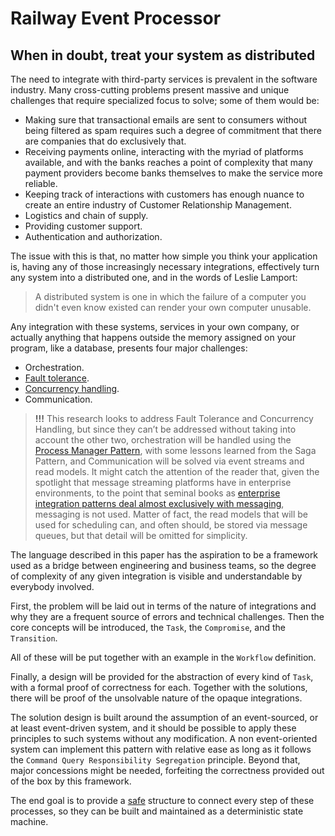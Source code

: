 # Railway Event Processor

## When in doubt, treat your system as distributed

The need to integrate with third-party services is prevalent in the software industry. Many cross-cutting problems present massive and unique challenges that require specialized focus to solve; some of them would be:

- Making sure that transactional emails are sent to consumers without being filtered as spam requires such a degree of commitment that there are companies that do exclusively that.
- Receiving payments online, interacting with the myriad of platforms available, and with the banks reaches a point of complexity that many payment providers become banks themselves to make the service more reliable.
- Keeping track of interactions with customers has enough nuance to create an entire industry of Customer Relationship Management.
- Logistics and chain of supply.
- Providing customer support.
- Authentication and authorization.

The issue with this is that, no matter how simple you think your application is, having any of those increasingly necessary integrations, effectively turn any system into a distributed one, and in the words of Leslie Lamport:

> A distributed system is one in which the failure of a computer you didn't even know existed can render your own computer unusable.

Any integration with these systems, services in your own company, or actually anything that happens outside the memory assigned on your program, like a database, presents four major challenges:

- Orchestration.
- [Fault tolerance](./chapter99glossary.md#fault-tolerance).
- [Concurrency handling](./chapter99glossary.md#concurrency-handling).
- Communication.

> **!!!** This research looks to address Fault Tolerance and Concurrency Handling, but since they can’t be addressed without taking into account the other two, orchestration will be handled using the [Process Manager Pattern](https://www.enterpriseintegrationpatterns.com/patterns/messaging/ProcessManager.html), with some lessons learned from the Saga Pattern, and Communication will be solved via event streams and read models. It might catch the attention of the reader that, given the spotlight that message streaming platforms have in enterprise environments, to the point that seminal books as [enterprise integration patterns deal almost exclusively with messaging](https://www.enterpriseintegrationpatterns.com/patterns/messaging/Messaging.html), messaging is not used. Matter of fact, the read models that will be used for scheduling can, and often should, be stored via message queues, but that detail will be omitted for simplicity.

The language described in this paper has the aspiration to be a framework used as a bridge between engineering and business teams, so the degree of complexity of any given integration is visible and understandable by everybody involved.

First, the problem will be laid out in terms of the nature of integrations and why they are a frequent source of errors and technical challenges. Then the core concepts will be introduced, the `Task`, the `Compromise`, and the `Transition`.

All of these will be put together with an example in the `Workflow` definition.

Finally, a design will be provided for the abstraction of every kind of `Task`, with a formal proof of correctness for each. Together with the solutions, there will be proof of the unsolvable nature of the opaque integrations.

The solution design is built around the assumption of an event-sourced, or at least event-driven system, and it should be possible to apply these principles to such systems without any modification. A non event-oriented system can implement this pattern with relative ease as long as it follows the `Command Query Responsibility Segregation` principle. Beyond that, major concessions might be needed, forfeiting the correctness provided out of the box by this framework.

The end goal is to provide a [safe](./chapter99glossary.md#code-safety) structure to connect every step of these processes, so they can be built and maintained as a deterministic state machine.

